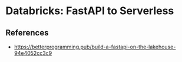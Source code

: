 # Databricks: FastAPI to Serverless

## References

* https://betterprogramming.pub/build-a-fastapi-on-the-lakehouse-94e4052cc3c9
